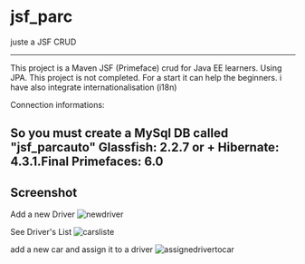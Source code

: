 # jsf_parc
juste a JSF CRUD
**********************************************************************
This project is a Maven JSF (Primeface) crud for Java EE learners.
Using JPA. This project is not completed. For a start it can help the beginners.
i have also integrate internationalisation (i18n)

Connection informations:
<property name="javax.persistence.jdbc.url" value="jdbc:mysql://localhost:3306/jsf_parcauto?zeroDateTimeBehavior=convertToNull"/>
      <property name="javax.persistence.jdbc.driver" value="com.mysql.jdbc.Driver"/>
      <property name="javax.persistence.jdbc.user" value="root"/>
      <property name="javax.persistence.jdbc.password" value="root"/>

So you must create a MySql DB called "jsf_parcauto"
Glassfish: 2.2.7 or +
Hibernate: 4.3.1.Final
Primefaces: 6.0
-----------------------------------------------------------------

Screenshot
---------
Add a new Driver
![newdriver](https://user-images.githubusercontent.com/23044283/38947939-bd95c582-432d-11e8-8bf7-c069fc57aa5d.png)

See Driver's List
![carsliste](https://user-images.githubusercontent.com/23044283/38947910-b13208fa-432d-11e8-91ed-30425797aea0.png)

add a new car and assign it to a driver
![assignedrivertocar](https://user-images.githubusercontent.com/23044283/38947894-a24c4fb2-432d-11e8-9f09-a5bded050c12.png)
